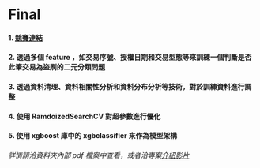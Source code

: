 # Final
#### 1. [競賽連結](https://tbrain.trendmicro.com.tw/Competitions/Details/31)
#### 2. 透過多個 feature ，如交易序號、授權日期和交易型態等來訓練一個判斷是否此筆交易為盜刷的二元分類問題
#### 3. 透過資料清理、資料相關性分析和資料分布分析等技術，對於訓練資料進行調整
#### 4. 使用 RamdoizedSearchCV 對超參數進行優化
#### 5. 使用 xgboost 庫中的 xgbclassifier 來作為模型架構
###### 詳情請洽資料夾內部 pdf 檔案中查看，或者洽專案[介紹影片](https://youtu.be/_ToFj25xYrg)
